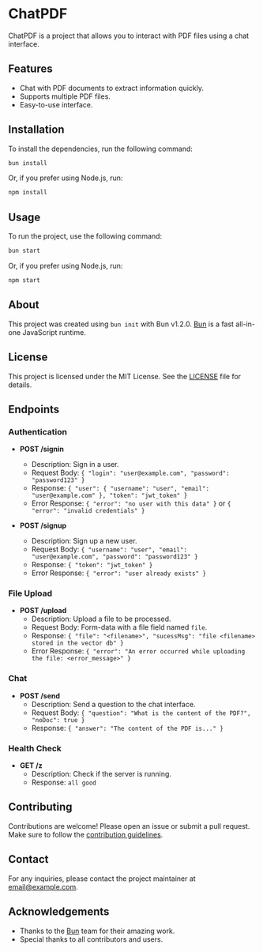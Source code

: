 # ChatPDF

ChatPDF is a project that allows you to interact with PDF files using a chat interface.

## Features

- Chat with PDF documents to extract information quickly.
- Supports multiple PDF files.
- Easy-to-use interface.

## Installation

To install the dependencies, run the following command:

```bash
bun install
```

Or, if you prefer using Node.js, run:

```bash
npm install
```

## Usage

To run the project, use the following command:

```bash
bun start
```

Or, if you prefer using Node.js, run:

```bash
npm start
```

## About

This project was created using `bun init` with Bun v1.2.0. [Bun](https://bun.sh) is a fast all-in-one JavaScript runtime.

## License

This project is licensed under the MIT License. See the [LICENSE](LICENSE) file for details.


## Endpoints

### Authentication

- **POST /signin**
    - Description: Sign in a user.
    - Request Body: `{ "login": "user@example.com", "password": "password123" }`
    - Response: `{ "user": { "username": "user", "email": "user@example.com" }, "token": "jwt_token" }`
    - Error Response: `{ "error": "no user with this data" }` or `{ "error": "invalid credentials" }`

- **POST /signup**
    - Description: Sign up a new user.
    - Request Body: `{ "username": "user", "email": "user@example.com", "password": "password123" }`
    - Response: `{ "token": "jwt_token" }`
    - Error Response: `{ "error": "user already exists" }`

### File Upload

- **POST /upload**
    - Description: Upload a file to be processed.
    - Request Body: Form-data with a file field named `file`.
    - Response: `{ "file": "<filename>", "sucessMsg": "file <filename> stored in the vector db" }`
    - Error Response: `{ "error": "An error occurred while uploading the file: <error_message>" }`


### Chat

- **POST /send**
    - Description: Send a question to the chat interface.
    - Request Body: `{ "question": "What is the content of the PDF?", "noDoc": true }`
    - Response: `{ "answer": "The content of the PDF is..." }`

### Health Check

- **GET /z**
    - Description: Check if the server is running.
    - Response: `all good`

## Contributing

Contributions are welcome! Please open an issue or submit a pull request. Make sure to follow the [contribution guidelines](CONTRIBUTING.md).

## Contact

For any inquiries, please contact the project maintainer at [email@example.com](mailto:email@example.com).

## Acknowledgements

- Thanks to the [Bun](https://bun.sh) team for their amazing work.
- Special thanks to all contributors and users.

